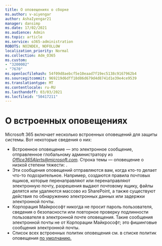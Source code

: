 ```yaml
---
title: О оповещениях о сборке
ms.author: v-aiyengar
author: AshaIyengar21
manager: dansimp
ms.date: 17/02/2021
ms.audience: Admin
ms.topic: article
ms.service: o365-administration
ROBOTS: NOINDEX, NOFOLLOW
localization_priority: Normal
ms.collection: Adm_O365
ms.custom:
- "3200002"
- "7670"
ms.openlocfilehash: 54f09d8aebcf5e10eaad7f19ec5138c9167962b4
ms.sourcegitcommit: 969219d6dff18d86d679d4d8741d1e39e4ce9539
ms.translationtype: MT
ms.contentlocale: ru-RU
ms.lasthandoff: 03/03/2021
ms.locfileid: "50417211"
---
```

# <a name="about-built-in-alerts"></a>О встроенных оповещениях

Microsoft 365 включает несколько встроенных оповещений для защиты системы. Вот некоторые сведения о них:

- Встроенное оповещение — это электронное сообщение, отправленное глобальному администратору из *Office365Alerts@microsoft.com.* Строка темы — оповещение о низкой степени тяжести: <name of alert policy> .
- Эти сообщения оповещений отправляются вам, когда кто-то делает что-то подозрительное. Например, создаются правила почтовых ящиков, которые перенаправляют или перенаправляют электронную почту, разрешения выдают почтовому ящику, файлы делятся или удаляются массово из SharePoint, а также существуют действия по обнаружению электронных данных или задержки электронной почты.
- Корпорация Майкрософт никогда не просит пароль пользователя, сведения о безопасности или повторное проверку подлинности пользователя в электронной почте оповещения. Такие сообщения электронной почты не от Корпорации Майкрософт; это фишинговые сообщения электронной почты.
- Список всех встроенных политик оповещения см. в списке политик оповещения [по умолчанию.](https://go.microsoft.com/fwlink/?linkid=2103170)